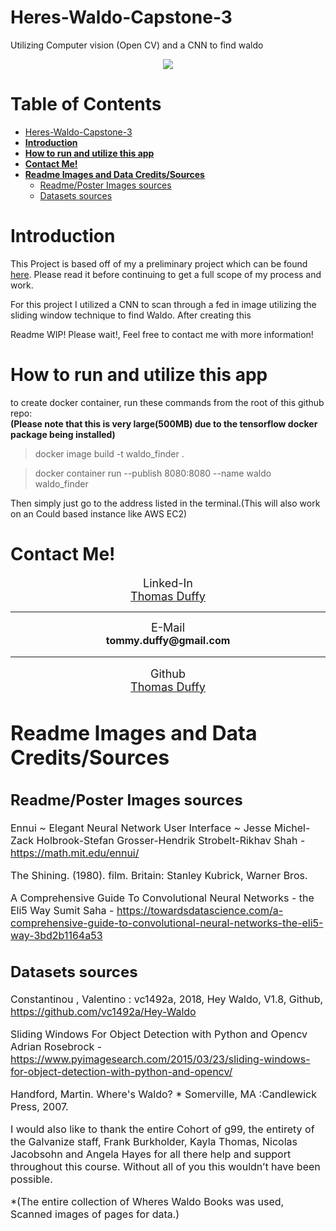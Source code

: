# Heres-Waldo-Capstone-3
Utilizing Computer vision (Open CV) and a CNN to find waldo

<p align="center"> 
<img src="/imgs/shining_waldo.jpg">
</p>

# **Table of Contents** <!-- omit in toc -->
- [Heres-Waldo-Capstone-3](#heres-waldo-capstone-3)
- [**Introduction**](#introduction)
- [**How to run and utilize this app**](#how-to-run-and-utilize-this-app)
- [**Contact Me!**](#contact-me)
- [**Readme Images and Data Credits/Sources**](#readme-images-and-data-creditssources)
  - [Readme/Poster Images sources](#readmeposter-images-sources)
  - [Datasets sources](#datasets-sources)

# **Introduction**
This Project is based off of my a preliminary project which can be found [here](https://github.com/ThomasADuffy/Whos-Waldo-Capstone-2). Please read it before continuing to get a full scope of my process and work.

For this project I utilized a CNN to scan through a fed in image utilizing the sliding window technique to find Waldo. After creating this


Readme WIP! Please wait!, Feel free to contact me with more information!



# **How to run and utilize this app**
to create docker container, run these commands from the root of this github repo:  
**(Please note that this is very large(500MB) due to the tensorflow docker package being installed)**

>docker image build -t waldo_finder .  
   
>docker container run --publish 8080:8080 --name waldo waldo_finder  
  
Then simply just go to the address listed in the terminal.(This will also work on an Could based instance like AWS EC2)

# **Contact Me!**
<p class="lead" align="center"><font size='4'>Linked-In<br> <a href="https://www.linkedin.com/in/thomas-a-duffy/">Thomas Duffy</a><br></font><hr />
   <p class="lead" align="center"> <font size='4'>E-Mail</font><br>
    <font size='3'><strong> tommy.duffy@gmail.com</strong><br></p>
    <hr />
    <p class="lead" align="center"> <font size='4'>Github<br>
    <a href="https://github.com/ThomasADuffy">Thomas Duffy</a><br></font></p>

# **Readme Images and Data Credits/Sources**  
## Readme/Poster Images sources

Ennui ~ Elegant Neural Network User Interface ~
Jesse Michel-Zack Holbrook-Stefan Grosser-Hendrik Strobelt-Rikhav Shah - https://math.mit.edu/ennui/

The Shining. (1980). film. Britain: Stanley Kubrick, Warner Bros. 

A Comprehensive Guide To Convolutional Neural Networks - the Eli5 Way
Sumit Saha - https://towardsdatascience.com/a-comprehensive-guide-to-convolutional-neural-networks-the-eli5-way-3bd2b1164a53

## Datasets sources  
Constantinou , Valentino : vc1492a, 2018, Hey Waldo, V1.8, Github, https://github.com/vc1492a/Hey-Waldo  

Sliding Windows For Object Detection with Python and Opencv
Adrian Rosebrock - https://www.pyimagesearch.com/2015/03/23/sliding-windows-for-object-detection-with-python-and-opencv/   
  
Handford, Martin. Where's Waldo? * Somerville, MA :Candlewick Press, 2007.  

I would also like to thank the entire Cohort of g99, the entirety of the Galvanize staff, Frank Burkholder, Kayla Thomas, Nicolas Jacobsohn and Angela Hayes for all there help and support throughout this course. Without all of you this wouldn’t have been possible.  
  
*(The entire collection of Wheres Waldo Books was used, Scanned images of pages for data.)
